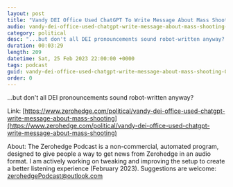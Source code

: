 ```yaml
---
layout: post
title: "Vandy DEI Office Used ChatGPT To Write Message About Mass Shooting"
audio: vandy-dei-office-used-chatgpt-write-message-about-mass-shooting-0
category: political
desc: "...but don't all DEI pronouncements sound robot-written anyway? "
duration: 00:03:29
length: 209
datetime: Sat, 25 Feb 2023 22:00:00 +0000
tags: podcast
guid: vandy-dei-office-used-chatgpt-write-message-about-mass-shooting-0
order: 0
---
```

...but don't all DEI pronouncements sound robot-written anyway? 

Link: [https://www.zerohedge.com/political/vandy-dei-office-used-chatgpt-write-message-about-mass-shooting](https://www.zerohedge.com/political/vandy-dei-office-used-chatgpt-write-message-about-mass-shooting)

About: The Zerohedge Podcast is a non-commercial, automated program, designed to give people a way to get news from Zerohedge in an audio format.  I am actively working on tweaking and improving the setup to create a better listening experience (February 2023).  Suggestions are welcome: [zerohedgePodcast@outlook.com](mailto:zerohedgePodcast@outlook.com)